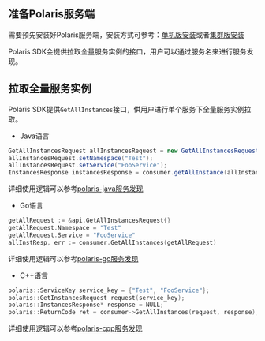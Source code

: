 ## 准备Polaris服务端

需要预先安装好Polaris服务端，安装方式可参考：[单机版安装](https://polarismesh.cn/zh/doc/快速入门/安装服务端/安装单机版.html#单机版安装)或者[集群版安装](https://polarismesh.cn/zh/doc/快速入门/安装服务端/安装集群版.html#集群版安装)

Polaris SDK会提供拉取全量服务实例的接口，用户可以通过服务名来进行服务发现。

## 拉取全量服务实例

Polaris SDK提供```GetAllInstances```接口，供用户进行单个服务下全量服务实例拉取。

- Java语言

```java
GetAllInstancesRequest allInstancesRequest = new GetAllInstancesRequest();
allInstancesRequest.setNamespace("Test");
allInstancesRequest.setService("FooService");
InstancesResponse instancesResponse = consumer.getAllInstance(allInstancesRequest);
```

详细使用逻辑可以参考[polaris-java服务发现](https://github.com/polarismesh/polaris-java/tree/main/polaris-examples/discovery-example)

- Go语言

```go
getAllRequest := &api.GetAllInstancesRequest{}
getAllRequest.Namespace = "Test"
getAllRequest.Service = "FooService"
allInstResp, err := consumer.GetAllInstances(getAllRequest)
```

详细使用逻辑可以参考[polaris-go服务发现](https://github.com/polarismesh/polaris-go/tree/main/examples/quickstart)

- C++语言

```c++
polaris::ServiceKey service_key = {"Test", "FooService"};
polaris::GetInstancesRequest request(service_key);
polaris::InstancesResponse* response = NULL;
polaris::ReturnCode ret = consumer->GetAllInstances(request, response);
```

详细使用逻辑可以参考[polaris-cpp服务发现](https://github.com/polarismesh/polaris-cpp/blob/main/examples/consumer)